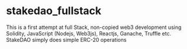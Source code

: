 # stakedao_fullstack
This is a first attempt at full Stack, non-copied web3 development using Solidity, JavaScript (Nodejs, Web3js), Reactjs, Ganache, Truffle etc. StakeDAO simply does simple ERC-20 operations
